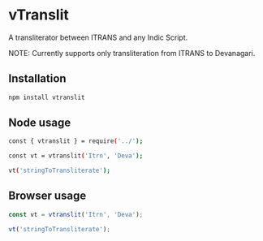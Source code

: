 # vTranslit

A transliterator between ITRANS and any Indic Script.

NOTE: Currently supports only transliteration from ITRANS to Devanagari.

## Installation

```bash
npm install vtranslit
```

## Node usage

```bash
const { vtranslit } = require('../');

const vt = vtranslit('Itrn', 'Deva');

vt('stringToTransliterate');
```

## Browser usage

```js
const vt = vtranslit('Itrn', 'Deva');

vt('stringToTransliterate');
```
